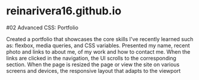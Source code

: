 # reinarivera16.github.io

#02 Advanced CSS: Portfolio

Created a portfolio that showcases the core skills I've recently learned such as: flexbox, media queries, and CSS variables.
Presented my name, recent photo and links to about me, of my work and how to contact me. 
When the links are clicked in the navigation, the UI scrolls to the corresponding section.
When the page is resized the page or view the site on various screens and devices, the responsive layout that adapts to the viewport
